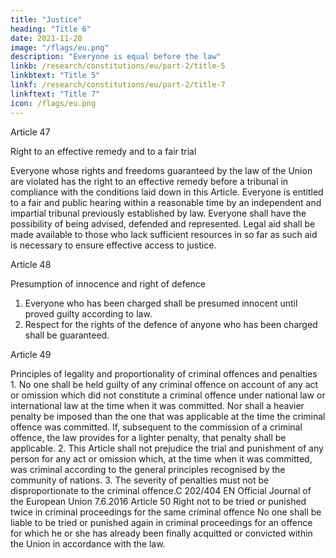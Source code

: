 ```yaml
---
title: "Justice"
heading: "Title 6"
date: 2021-11-20
image: "/flags/eu.png"
description: "Everyone is equal before the law"
linkb: /research/constitutions/eu/part-2/title-5
linkbtext: "Title 5"
linkf: /research/constitutions/eu/part-2/title-7
linkftext: "Title 7"
icon: /flags/eu.png
---
```



Article 47

Right to an effective remedy and to a fair trial

Everyone whose rights and freedoms guaranteed by the law of the Union are violated has the right to
an effective remedy before a tribunal in compliance with the conditions laid down in this Article.
Everyone is entitled to a fair and public hearing within a reasonable time by an independent and
impartial tribunal previously established by law. Everyone shall have the possibility of being advised,
defended and represented.
Legal aid shall be made available to those who lack sufficient resources in so far as such aid is
necessary to ensure effective access to justice.

Article 48

Presumption of innocence and right of defence
1. Everyone who has been charged shall be presumed innocent until proved guilty according
to law.
2. Respect for the rights of the defence of anyone who has been charged shall be guaranteed.

Article 49

Principles of legality and proportionality of criminal offences and penalties
1.
No one shall be held guilty of any criminal offence on account of any act or omission which
did not constitute a criminal offence under national law or international law at the time when it was
committed. Nor shall a heavier penalty be imposed than the one that was applicable at the time the
criminal offence was committed. If, subsequent to the commission of a criminal offence, the law
provides for a lighter penalty, that penalty shall be applicable.
2.
This Article shall not prejudice the trial and punishment of any person for any act or omission
which, at the time when it was committed, was criminal according to the general principles
recognised by the community of nations.
3.
The severity of penalties must not be disproportionate to the criminal offence.C 202/404
EN
Official Journal of the European Union
7.6.2016
Article 50
Right not to be tried or punished twice in criminal proceedings for the same criminal offence
No one shall be liable to be tried or punished again in criminal proceedings for an offence for which
he or she has already been finally acquitted or convicted within the Union in accordance with
the law.

